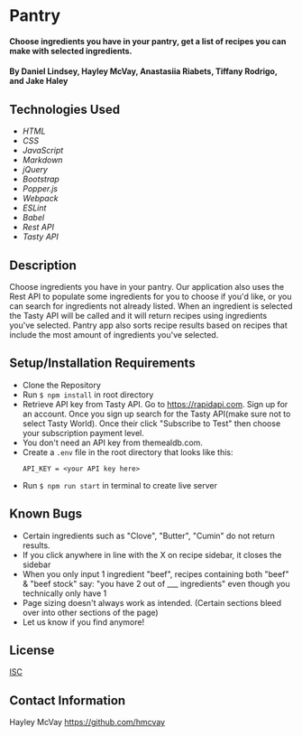 # Pantry

#### Choose ingredients you have in your pantry, get a list of recipes you can make with selected ingredients.

#### By Daniel Lindsey, Hayley McVay, Anastasiia Riabets, Tiffany Rodrigo, and Jake Haley

## Technologies Used

- _HTML_
- _CSS_
- _JavaScript_
- _Markdown_
- _jQuery_
- _Bootstrap_
- _Popper.js_
- _Webpack_
- _ESLint_
- _Babel_
- _Rest API_
- _Tasty API_

## Description

Choose ingredients you have in your pantry. Our application also uses the Rest API to populate some ingredients for you to choose if you'd like, or you can search for ingredients not already listed. When an ingredient is selected the Tasty API will be called and it will return recipes using ingredients you've selected. Pantry app also sorts recipe results based on recipes that include the most amount of ingredients you've selected.

## Setup/Installation Requirements

- Clone the Repository
- Run `$ npm install` in root directory
- Retrieve API key from Tasty API. Go to https://rapidapi.com. Sign up for an account. Once you sign up search for the Tasty API(make sure not to select Tasty World). Once their click "Subscribe to Test" then choose your subscription payment level.
- You don't need an API key from themealdb.com.
- Create a `.env` file in the root directory that looks like this:
  ```
  API_KEY = <your API key here>
  ```
- Run `$ npm run start` in terminal to create live server

## Known Bugs

- Certain ingredients such as "Clove", "Butter", "Cumin" do not return results.
- If you click anywhere in line with the X on recipe sidebar, it closes the sidebar
- When you only input 1 ingredient "beef", recipes containing both "beef" & "beef stock" say: "you have 2 out of \_\_\_ ingredients" even though you technically only have 1
- Page sizing doesn't always work as intended. (Certain sections bleed over into other sections of the page)
- Let us know if you find anymore!

## License

[ISC](https://opensource.org/licenses/ISC)

## Contact Information

Hayley McVay 
https://github.com/hmcvay 
